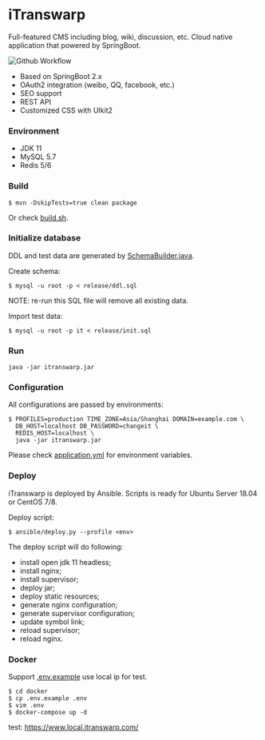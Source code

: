# iTranswarp

Full-featured CMS including blog, wiki, discussion, etc. Cloud native application that powered by SpringBoot.

![Github Workflow](https://github.com/michaelliao/warpdb/actions/workflows/maven.yml/badge.svg)

* Based on SpringBoot 2.x
* OAuth2 integration (weibo, QQ, facebook, etc.)
* SEO support
* REST API
* Customized CSS with UIkit2

### Environment

- JDK 11
- MySQL 5.7
- Redis 5/6

### Build

```
$ mvn -DskipTests=true clean package
```

Or check [build.sh](build.sh).

### Initialize database

DDL and test data are generated by [SchemaBuilder.java](src/main/java/com/itranswarp/SchemaBuilder.java).

Create schema:

```
$ mysql -u root -p < release/ddl.sql
```

NOTE: re-run this SQL file will remove all existing data.

Import test data:

```
$ mysql -u root -p it < release/init.sql
```

### Run

```
java -jar itranswarp.jar
```

### Configuration

All configurations are passed by environments:

```
$ PROFILES=production TIME_ZONE=Asia/Shanghai DOMAIN=example.com \
  DB_HOST=localhost DB_PASSWORD=changeit \
  REDIS_HOST=localhost \
  java -jar itranswarp.jar
```

Please check [application.yml](src/main/resources/application.yml) for environment variables.

### Deploy

iTranswarp is deployed by Ansible. Scripts is ready for Ubuntu Server 18.04 or CentOS 7/8.

Deploy script:

```
$ ansible/deploy.py --profile <env>
```

The deploy script will do following:

- install open jdk 11 headless;
- install nginx;
- install supervisor;
- deploy jar;
- deploy static resources;
- generate nginx configuration;
- generate supervisor configuration;
- update symbol link;
- reload supervisor;
- reload nginx.

### Docker

Support [.env.example](docker/.env.example) use local ip for test. 
```
$ cd docker
$ cp .env.example .env
$ vim .env
$ docker-compose up -d
```
test:
https://www.local.itranswarp.com/

